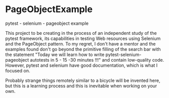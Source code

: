 # PageObjectExample
pytest - selenium - pageobject example


This project to be creating in the process of an independent study of the pytest framework, its capabilities in testing Web resources using Selenium and the PageObject pattern. To my regret, I don't have a mentor and the examples found don't go beyond the primitive filling of the search bar with the statement "Today we will learn how to write pytest-selenium-pageobject autotests in 5 - 15 -30 minutes !!!" and contain low-quality code.
However, pytest and selenium have good documentation, which is what I focused on.

Probably strange things remotely similar to a bicycle will be invented here, but this is a learning process and this is inevitable when working on your own.


